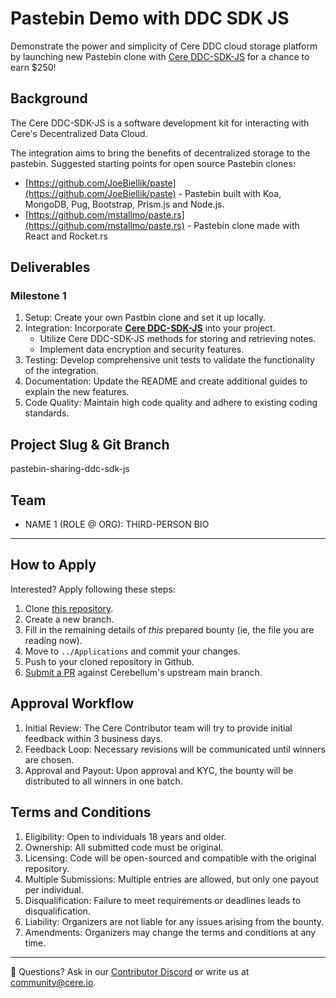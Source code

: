 # Pastebin Demo with DDC SDK JS
Demonstrate the power and simplicity of Cere DDC cloud storage platform by launching new Pastebin clone with [Cere DDC-SDK-JS](https://github.com/CereNetwork/ddc-sdk-js) for a chance to earn $250!

## Background
The Cere DDC-SDK-JS is a software development kit for interacting with Cere's Decentralized Data Cloud. 

The integration aims to bring the benefits of decentralized storage to the pastebin. Suggested starting points for open source Pastebin clones:
- [https://github.com/JoeBiellik/paste](https://github.com/JoeBiellik/paste) - Pastebin built with Koa, MongoDB, Pug, Bootstrap, Prism.js and Node.js.
- [https://github.com/mstallmo/paste.rs](https://github.com/mstallmo/paste.rs) - Pastebin clone made with React and Rocket.rs

## Deliverables
### Milestone 1
1. Setup: Create your own Pastbin clone and set it up locally.
2. Integration: Incorporate **[Cere DDC-SDK-JS](https://github.com/CereNetwork/ddc-sdk-js)** into your project.
    - Utilize Cere DDC-SDK-JS methods for storing and retrieving notes.
    - Implement data encryption and security features.
3. Testing: Develop comprehensive unit tests to validate the functionality of the integration.
4. Documentation: Update the README and create additional guides to explain the new features.
5. Code Quality: Maintain high code quality and adhere to existing coding standards.

## Project Slug & Git Branch
pastebin-sharing-ddc-sdk-js

## Team
- NAME 1 (ROLE @ ORG): THIRD-PERSON BIO

--- 
## How to Apply
Interested? Apply following these steps:
1. Clone [this repository](https://github.com/Cerebellum-Network/contribute).
2. Create a new branch.
3. Fill in the remaining details of *this* prepared bounty (ie, the file you are reading now).
4. Move to `../Applications` and commit your changes.
5. Push to your cloned repository in Github.
6. [Submit a PR](https://github.com/Cerebellum-Network/contribute/pulls) against Cerebellum's upstream main branch.

## Approval Workflow
1. Initial Review: The Cere Contributor team will try to provide initial feedback within 3 business days.
2. Feedback Loop: Necessary revisions will be communicated until winners are chosen.
3. Approval and Payout: Upon approval and KYC, the bounty will be distributed to all winners in one batch.

## Terms and Conditions
1. Eligibility: Open to individuals 18 years and older.
2. Ownership: All submitted code must be original.
3. Licensing: Code will be open-sourced and compatible with the original repository.
4. Multiple Submissions: Multiple entries are allowed, but only one payout per individual.
5. Disqualification: Failure to meet requirements or deadlines leads to disqualification.
6. Liability: Organizers are not liable for any issues arising from the bounty.
7. Amendments: Organizers may change the terms and conditions at any time.
---
🛟 Questions? Ask in our [Contributor Discord](https://cere.network/discord) or write us at [community@cere.io](mailto:community@cere.io).

